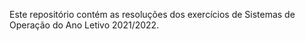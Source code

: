 Este repositório contém as resoluções dos exercícios de Sistemas de Operação do Ano Letivo 2021/2022.
